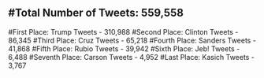#Total Number of Tweets: 559,558 
---
#First Place: Trump Tweets - 310,988
#Second Place: Clinton Tweets - 86,345
#Third Place: Cruz Tweets - 65,218
#Fourth Place: Sanders Tweets - 41,868
#Fifth Place: Rubio Tweets - 39,942
#Sixth Place: Jeb! Tweets - 6,488
#Seventh Place: Carson Tweets - 4,952
#Last Place: Kasich Tweets - 3,767
